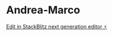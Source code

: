 # Andrea-Marco

[Edit in StackBlitz next generation editor ⚡️](https://stackblitz.com/~/github.com/MacoChave/Andrea-Marco)